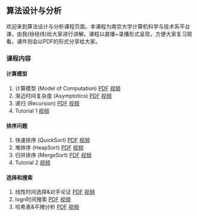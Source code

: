 ## 算法设计与分析

欢迎来到算法设计与分析课程页面。本课程为南京大学计算机科学与技术系平台课，由我(徐经纬)给大家进行讲解。课程以直播+录播形式呈现，方便大家复习观看。课件则会以PDF的形式分享给大家。

### 课程内容

#### 计算模型
1. 计算模型 (Model of Computation) [PDF](slides/L1.pdf) [视频](https://www.bilibili.com/video/BV13W421P7kQ)
2. 渐近时间复杂度 (Asymptotics) [PDF](slides/L2.pdf) [视频](https://www.bilibili.com/video/BV1Sr421s776)
3. 递归 (Recursion) [PDF](slides/L3.pdf) [视频](https://www.bilibili.com/video/BV1YH4y1j7B8)
4. Tutorial 1 [视频](https://www.bilibili.com/video/BV1nz421Q7PH) 
#### 排序问题
1. 快速排序 (QuickSort) [PDF](slides/L4.pdf) [视频](https://www.bilibili.com/video/BV13D4y1M7Ri)
2. 堆排序 (HeapSort) [PDF](slides/L5.pdf) [视频](https://www.bilibili.com/video/BV1iH4y1s7CL)
3. 归并排序 (MergeSort) [PDF](slides/L6.pdf) [视频](https://www.bilibili.com/video/BV11D421E7M7)
4. Tutorial 2 [视频](https://www.bilibili.com/video/BV19j421o7vH) 
#### 选择和搜索
1. 线性时间选择&对手论证 [PDF](slides/L7.pdf) [视频](https://www.bilibili.com/video/BV1SD421V72s)
2.  logn时间搜索 [PDF](slides/L8.pdf) [视频](https://www.bilibili.com/video/BV1Ep42117ib)
3.   哈希表&平摊分析 [PDF](slides/L9.pdf) [视频](https://www.bilibili.com/video/BV1Vx4y1v7jg)
<!-- 4.  并查集 [PDF](slides/L10.pdf) [视频](https://www.bilibili.com/video/BV1Hk4y1i7ip)
5.  Tutorial 3 [视频](https://www.bilibili.com/video/BV1H84y1u7Kp) 
#### 图遍历
1.  图遍历基础 [PDF](slides/L11.pdf) [视频](https://www.bilibili.com/video/BV1iM4y117Hk)
2.  有向无环图遍历 [PDF](slides/L12.pdf) [视频](https://www.bilibili.com/video/BV16s4y197z5)
3.  无向图遍历 [PDF](slides/L13.pdf) [视频](https://www.bilibili.com/video/BV1Ws4y1c7CW)
4.  Tutorial 4 [视频](https://www.bilibili.com/video/BV1Us4y1D7Aq) 
#### 图优化
1.  最小生成树 [PDF](slides/L14.pdf) [视频](https://www.bilibili.com/video/BV1ig4y157ZY)
2.  最短路径 [PDF](slides/L15.pdf) [视频](https://www.bilibili.com/video/BV1bu41147xb)
3.  Tutorial 5 [视频](https://www.bilibili.com/video/BV1n24y1K7re)
#### 动态规划
1.  动态规划1 [PDF](slides/L16.pdf) [视频](https://www.bilibili.com/video/BV1Wc411A7Yf)
2.  动态规划2 [PDF](slides/L17.pdf) [视频](https://www.bilibili.com/video/BV1nL411q73Y)
#### NP完全初探
1.   NPC1 [PDF](slides/L18.pdf) [视频](https://www.bilibili.com/video/BV1Au411x72w)
2.   NPC2 [PDF](slides/L19.pdf) [视频](https://www.bilibili.com/video/BV1Wg4y1F7aC)
#### 总结
1.   期末总结 [PDF](slides/L20.pdf) [视频](https://www.bilibili.com/video/BV1sh4y197oP) -->
<!-- ### 课程作业 -->

<!-- 本课程作业均来自黄宇老师的《算法设计与分析》第二版内容，题号见 [作业](P7.pdf) (作业题已全部更新完毕) -->